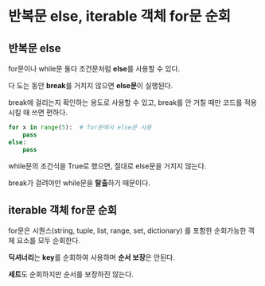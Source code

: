 # 반복문 else, iterable 객체 for문 순회

## 반복문 else

for문이나 while문 둘다 조건문처럼 **else**를 사용할 수 있다.

다 도는 동안 **break**를 거치지 않으면 **else문**이 실행된다.

break에 걸리는지 확인하는 용도로 사용할 수 있고, break를 안 거칠 때만 코드를 적용시킬 때 쓰면 편하다.

```python
for x in range(5):	# for문에서 else문 사용
    pass
else:
    pass
```

while문의 조건식을 True로 했으면, 절대로 else문을 거치지 않는다.

break가 걸려야만 while문을 **탈출**하기 때문이다.

## iterable 객체 for문 순회

for문은 시퀀스(string, tuple, list, range, set, dictionary) 를 포함한 순회가능한 객체 요소를 모두 순회한다.

**딕셔너리**는 **key**를 순회하여 사용하며 **순서 보장**은 안된다.

**세트**도 순회하지만 순서를 보장하진 않는다.